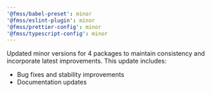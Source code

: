 ```yaml
---
'@fmss/babel-preset': minor
'@fmss/eslint-plugin': minor
'@fmss/prettier-config': minor
'@fmss/typescript-config': minor
---
```


Updated minor versions for 4 packages to maintain consistency and incorporate latest improvements. This update includes:

- Bug fixes and stability improvements
- Documentation updates
